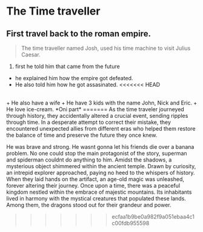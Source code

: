 # **The Time traveller**
## First travel back to the roman empire.
> The time traveller named Josh, used his time machine to visit Julius Caesar.
1. first he told him that came from the future
+ he explained him how the empire got defeated.
+ He also told him how he got assasinated.
<<<<<<< HEAD
<br>
+ He also have a wife
+ He have 3 kids with the name John, Nick and Eric. 
+ He love ice-cream. 
*Oni part*
=======
As the time traveler journeyed through history, they accidentally altered a crucial event, sending ripples through time. In a desperate attempt to correct their mistake, they encountered unexpected allies from different eras who helped them restore the balance of time and preserve the future they once knew.

He was brave and strong. He wasnt gonna let his friends die over a banana problem. No one could stop the main protagonist of the story, superman and spiderman couldnt do anything to him.
Amidst the shadows, a mysterious object shimmered within the ancient temple. Drawn by curiosity, an intrepid explorer approached, paying no heed to the whispers of history. When they laid hands on the artifact, an age-old magic was unleashed, forever altering their journey.
Once upon a time, there was a peaceful kingdom nestled within the embrace of majestic mountains. Its inhabitants lived in harmony with the mystical creatures that populated these lands. Among them, the dragons stood out for their grandeur and power.
>>>>>>> ecfaa1b9be0a982f9a051ebaa4c1c00fdb955598
